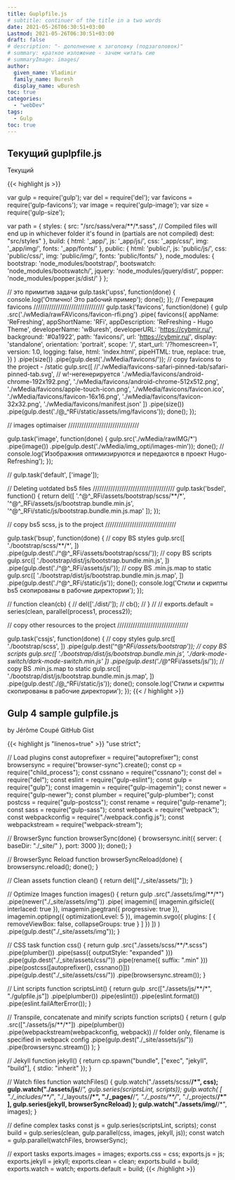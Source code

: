```yaml
---
title: Guplpfile.js
# subtitle: continuer of the title in a two words
date: 2021-05-26T06:30:51+03:00
Lastmod: 2021-05-26T06:30:51+03:00
draft: false
# description: "- дополнение к заголовку (подзаголовок)"
# summary: краткое изложение - зачем читать сие
# summaryImage: images/
author:
  given_name: Vladimir
  family_name: Buresh
  display_name: wBuresh
toc: true
categories:
  - "webDev"
tags:
  - Gulp
toc: true
---
```


## Текущий guplpfile.js

Текущий

{{< highlight js >}}

var gulp = require('gulp');
var del = require('del');
var favicons = require('gulp-favicons');
var image = require('gulp-image');
var size = require('gulp-size');

var path = {
  styles: {
    src: "/src/sass/vera/**/*.sass",
    // Compiled files will end up in whichever folder it's found in (partials are not compiled)
    dest: "src/styles"
  },
  build: {
    html: '_app/',
    js: '_app/js/',
    css: '_app/css/',
    img: '_app/img/',
    fonts: '_app/fonts/'
  },
  public: {
    html: 'public/',
    js: 'public/js/',
    css: 'public/css/',
    img: 'public/img/',
    fonts: 'public/fonts/'
  },
  node_modules: {
    bootstrap: 'node_modules/bootstrap/',
    bootswatch: 'node_modules/bootswatch/',
    jquery: 'node_modules/jquery/dist/',
    popper: 'node_modules/popper.js/dist/'
  }
};

// это примитив задачи
gulp.task('upss', function(done) {
  console.log('Отлично! Это рабочий пример');
  done();
});
// Генерация favicons
////////////////////////////////
gulp.task('favicons', function(done) {
  gulp
    .src('./wMedia/rawFAVicons/favicon-rfi.png')
    .pipe(
      favicons({
        appName: 'ReFreshing',
        appShortName: 'RFi',
        appDescription: 'ReFreshing - Hugo Theme',
        developerName: 'wBuresh',
        developerURL: 'https://cybmir.ru/',
        background: '#0a1922',
        path: 'favicons/',
        url: 'https://cybmir.ru/',
        display: 'standalone',
        orientation: 'portrait',
        scope: '/',
        start_url: '/?homescreen=1',
        version: 1.0,
        logging: false,
        html: 'index.html',
        pipeHTML: true,
        replace: true,
      })
    )
    .pipe(size())
    .pipe(gulp.dest('./wMedia/favicons/'));
  // copy favicons to the project - /static
  gulp.src([
      //'./wMedia/favicons-safari-pinned-tab/safari-pinned-tab.svg', // w!-негенерируется
      './wMedia/favicons/android-chrome-192x192.png',
      './wMedia/favicons/android-chrome-512x512.png',
      './wMedia/favicons/apple-touch-icon.png',
      './wMedia/favicons/favicon.ico',
      './wMedia/favicons/favicon-16x16.png',
      './wMedia/favicons/favicon-32x32.png',
      './wMedia/favicons/manifest.json'
    ])
    .pipe(size())
    .pipe(gulp.dest('./@_^RFi/static/assets/img/favicons'));
  done();
});

// images optimaiser
////////////////////////////////

gulp.task('image', function(done) {
  gulp.src('./wMedia/rawIMG/*')
    .pipe(image())
    .pipe(gulp.dest('./wMedia/img_opti/images-min'));
  done();
  // console.log('Изображния оптимизируются и  передаются в проект Hugo-Refreshing');
});

// gulp.task('default', ['image']);

// Deleting uotdated bs5 files
/////////////////////////////////////
gulp.task('bsdel', function() {
  return del([
    '.^@^_RFi/assets/bootstrap/scss/**/*',
    '^@^_RFi/assets/js/bootstrap.bundle.min.js',
    '^@^_RFi/static/js/bootstrap.bundle.min.js.map'
  ]);
});

// copy bs5 scss, js to the project
////////////////////////////////

gulp.task('bsup', function(done) {
  // copy BS styles
  gulp.src([
      './bootstrap/scss/**/*',
    ])
    .pipe(gulp.dest('./^@^_RFi/assets/bootstrap/scss/'));
  // copy BS scripts
  gulp.src([
      './bootstrap/dist/js/bootstrap.bundle.min.js',
    ])
    .pipe(gulp.dest('./^@^_RFi/assets/js/'));
  // copy BS .min.js.map to static
  gulp.src([
      './bootstrap/dist/js/bootstrap.bundle.min.js.map',
    ])
    .pipe(gulp.dest('./^@^_RFi/static/js'));
  done();
  console.log('Стили и скрипты bs5 скопированы в рабочие директории');
});

// function clean(cb) {
//   del(['./dist/']);
//   cb();
// }
//
// exports.default = series(clean, parallel(process1, process2));

// copy other resources to the project
////////////////////////////////

gulp.task('cssjs', function(done) {
  // copy styles
  gulp.src([
      './bootstrap/scss',
    ])
    .pipe(gulp.dest('^@^_RFi/assets/bootstrap'));
  // copy BS scripts
  gulp.src([
      './bootstrap/dist/js/bootstrap.bundle.min.js',
      './dark-mode-switch/dark-mode-switch.min.js'
    ])
    .pipe(gulp.dest('./@_^RFi/assets/js/'));
  // copy BS .min.js.map to static
  gulp.src([
      './bootstrap/dist/js/bootstrap.bundle.min.js.map',
    ])
    .pipe(gulp.dest('./@_^RFi/static/js'));
  done();
  console.log('Стили и скрипты скопированы в рабочие директории');
});
{{< / highlight >}}


## Gulp 4 sample gulpfile.js

by Jérôme Coupé GitHub Gist

{{< highlight js "linenos=true" >}}
"use strict";

// Load plugins
const autoprefixer = require("autoprefixer");
const browsersync = require("browser-sync").create();
const cp = require("child_process");
const cssnano = require("cssnano");
const del = require("del");
const eslint = require("gulp-eslint");
const gulp = require("gulp");
const imagemin = require("gulp-imagemin");
const newer = require("gulp-newer");
const plumber = require("gulp-plumber");
const postcss = require("gulp-postcss");
const rename = require("gulp-rename");
const sass = require("gulp-sass");
const webpack = require("webpack");
const webpackconfig = require("./webpack.config.js");
const webpackstream = require("webpack-stream");

// BrowserSync
function browserSync(done) {
  browsersync.init({
    server: {
      baseDir: "./_site/"
    },
    port: 3000
  });
  done();
}

// BrowserSync Reload
function browserSyncReload(done) {
  browsersync.reload();
  done();
}

// Clean assets
function clean() {
  return del(["./_site/assets/"]);
}

// Optimize Images
function images() {
  return gulp
    .src("./assets/img/**/*")
    .pipe(newer("./_site/assets/img"))
    .pipe(
      imagemin([
        imagemin.gifsicle({ interlaced: true }),
        imagemin.jpegtran({ progressive: true }),
        imagemin.optipng({ optimizationLevel: 5 }),
        imagemin.svgo({
          plugins: [
            {
              removeViewBox: false,
              collapseGroups: true
            }
          ]
        })
      ])
    )
    .pipe(gulp.dest("./_site/assets/img"));
}

// CSS task
function css() {
  return gulp
    .src("./assets/scss/**/*.scss")
    .pipe(plumber())
    .pipe(sass({ outputStyle: "expanded" }))
    .pipe(gulp.dest("./_site/assets/css/"))
    .pipe(rename({ suffix: ".min" }))
    .pipe(postcss([autoprefixer(), cssnano()]))
    .pipe(gulp.dest("./_site/assets/css/"))
    .pipe(browsersync.stream());
}

// Lint scripts
function scriptsLint() {
  return gulp
    .src(["./assets/js/**/*", "./gulpfile.js"])
    .pipe(plumber())
    .pipe(eslint())
    .pipe(eslint.format())
    .pipe(eslint.failAfterError());
}

// Transpile, concatenate and minify scripts
function scripts() {
  return (
    gulp
      .src(["./assets/js/**/*"])
      .pipe(plumber())
      .pipe(webpackstream(webpackconfig, webpack))
      // folder only, filename is specified in webpack config
      .pipe(gulp.dest("./_site/assets/js/"))
      .pipe(browsersync.stream())
  );
}

// Jekyll
function jekyll() {
  return cp.spawn("bundle", ["exec", "jekyll", "build"], { stdio: "inherit" });
}

// Watch files
function watchFiles() {
  gulp.watch("./assets/scss/**/*", css);
  gulp.watch("./assets/js/**/*", gulp.series(scriptsLint, scripts));
  gulp.watch(
    [
      "./_includes/**/*",
      "./_layouts/**/*",
      "./_pages/**/*",
      "./_posts/**/*",
      "./_projects/**/*"
    ],
    gulp.series(jekyll, browserSyncReload)
  );
  gulp.watch("./assets/img/**/*", images);
}

// define complex tasks
const js = gulp.series(scriptsLint, scripts);
const build = gulp.series(clean, gulp.parallel(css, images, jekyll, js));
const watch = gulp.parallel(watchFiles, browserSync);

// export tasks
exports.images = images;
exports.css = css;
exports.js = js;
exports.jekyll = jekyll;
exports.clean = clean;
exports.build = build;
exports.watch = watch;
exports.default = build;
{{< /highlight >}}
